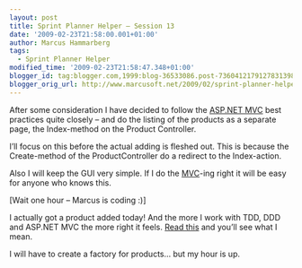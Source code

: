 ```yaml
---
layout: post
title: Sprint Planner Helper – Session 13
date: '2009-02-23T21:58:00.001+01:00'
author: Marcus Hammarberg
tags:
  - Sprint Planner Helper
modified_time: '2009-02-23T21:58:47.348+01:00'
blogger_id: tag:blogger.com,1999:blog-36533086.post-7360412179127831398
blogger_orig_url: http://www.marcusoft.net/2009/02/sprint-planner-helper-session-13.html
---
```



After some consideration I have decided to follow the
<a href="http://www.asp.net/mvc/" target="_blank">ASP.NET MVC</a> best
practices quite closely – and do the listing of the products as a
separate page, the Index-method on the Product Controller.

I’ll focus on this before the actual adding is fleshed out. This is
because the Create-method of the ProductController do a redirect to the
Index-action.

Also I will keep the GUI very simple. If I do the
<a href="http://en.wikipedia.org/wiki/Model-view-controller"
target="_blank">MVC</a>-ing right it will be easy for anyone who knows
this.

\[Wait one hour – Marcus is coding :)\]

I actually got a product added today! And the more I work with TDD, DDD
and ASP.NET MVC the more right it feels. <a
href="http://www.marcusoft.net/2009/02/why-ddd-rocks-marcusoftnet-version.html"
target="_blank">Read this</a> and you’ll see what I mean.

I will have to create a factory for products… but my hour is up.
